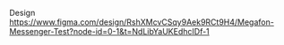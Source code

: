 Design https://www.figma.com/design/RshXMcvCSqy9Aek9RCt9H4/Megafon-Messenger-Test?node-id=0-1&t=NdLibYaUKEdhcIDf-1
